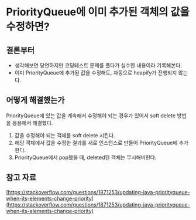 # PriorityQueue에 이미 추가된 객체의 값을 수정하면?

## 결론부터

- 생각해보면 당연하지만 코딩테스트 문제를 풀다가 실수한 내용이라 기록해본다.
- 이미 PriorityQueue에 추가된 값을 수정해도, 자동으로 heapify가 진행되지 않는다.

## 어떻게 해결했는가

PriorityQueue에 있는 값을 계속해서 수정해야 되는 경우가 있어서 soft delete 방법을 응용해서 해결했다.

1. 값을 수정해야 되는 객체를 soft delete 시킨다.
2. 해당 객체에서 값을 수정한 결과를 새로 인스턴스로 만들어 PriorityQueue에 추가한다.
3. PriorityQueue에서 pop했을 때, deleted된 객체는 무시해버린다.

## 참고 자료

[https://stackoverflow.com/questions/1871253/updating-java-priorityqueue-when-its-elements-change-priority](https://stackoverflow.com/questions/1871253/updating-java-priorityqueue-when-its-elements-change-priority)